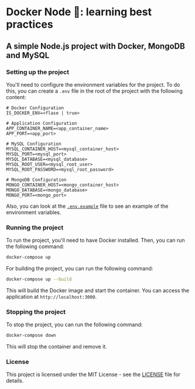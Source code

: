 # Docker Node 🐳: learning best practices

## A simple Node.js project with Docker, MongoDB and MySQL

### Setting up the project

You'll need to configure the environment variables for the project. To do this, you can create a `.env` file in the root of the project with the following content:

```env
# Docker Configuration
IS_DOCKER_ENV=<flase | true>

# Application Configuration
APP_CONTAINER_NAME=<app_container_name>
APP_PORT=<app_port>

# MySQL Configuration
MYSQL_CONTAINER_HOST=<mysql_container_host>
MYSQL_PORT=<mysql_port>
MYSQL_DATABASE=<mysql_database>
MYSQL_ROOT_USER=<mysql_root_user>
MYSQL_ROOT_PASSWORD=<mysql_root_password>

# MongoDB Configuration
MONGO_CONTAINER_HOST=<mongo_container_host>
MONGO_DATABASE=<mongo_database>
MONGO_PORT=<mongo_port>
```

Also, you can look at the [`.env.example`](.env.example) file to see an example of the environment variables.

### Running the project

To run the project, you'll need to have Docker installed. Then, you can run the following command:

```bash
docker-compose up
```

For building the project, you can run the following command:

```bash
docker-compose up --build
```

This will build the Docker image and start the container. You can access the application at `http://localhost:3000`.

### Stopping the project

To stop the project, you can run the following command:

```bash
docker-compose down
```

This will stop the container and remove it.

### License

This project is licensed under the MIT License - see the [LICENSE](LICENSE) file for details.
